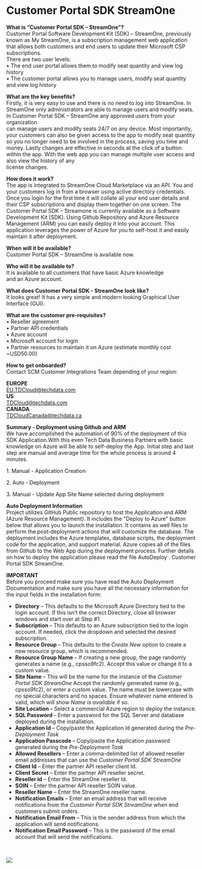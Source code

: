 # Customer Portal SDK StreamOne
<p><strong>What is &ldquo;Customer Portal SDK &ndash; StreamOne&rdquo;?</strong><br /> Customer Portal Software Development Kit (SDK) &ndash; StreamOne, previously known as My StreamOne, is a subscription management web application that allows both customers and end users to update their Microsoft CSP subscriptions.<br />There are two user levels:<br />&bull; The end user portal allows them to modify seat quantity and view log history<br />&bull; The customer portal allows you to manage users, modify seat quantity and view log history</p>
<p><strong>What are the key benefits?</strong><br />Firstly, it is very easy to use and there is no need to log into StreamOne. In StreamOne only administrators are able to manage users and modify seats. In Customer Portal SDK &ndash; StreamOne any approved users from your organization<br />can manage users and modify seats 24/7 on any device. Most importantly, your customers can also be given access to the app to modify seat quantity so you no longer need to be involved in the process, saving you time and money. Lastly changes are effective in seconds at the click of a button within the app. With the web app you can manage multiple user access and also view the history of any<br />license changes.</p>
<p><strong>How does it work?</strong><br />The app is integrated to StreamOne Cloud Marketplace via an API. You and your customers log in from a browser using active directory credentials. Once you login for the first time it will collate all your end user details and their CSP subscriptions and display them together on one screen. The Customer Portal SDK &ndash; Streamone is currently available as a Software Development Kit (SDK). Using Github Repository and Azure Resource Management (ARM) you can easily deploy it into your account. This application leverages the power of Azure for you to self-host it and easily maintain it after deployment.</p>
<p><strong>When will it be available?</strong><br />Customer Portal SDK &ndash; StreamOne is available now.</p>
<p><strong>Who will it be available to?</strong><br />It is available to all customers that have basic Azure knowledge<br />and an Azure account.</p>
<p><strong>What does Customer Portal SDK - StreamOne look like?</strong><br />It looks great! It has a very simple and modern looking Graphical User Interface (GUI).</p>
<p><strong>What are the customer pre-requisites?</strong><br />&bull; Reseller agreement<br />&bull; Partner API credentials<br />&bull; Azure account<br />&bull; Microsoft account for login<br />&bull; Partner resources to maintain it on Azure (estimate monthly cost ~USD50.00)</p>
<p><strong>How to get onboarded?</strong><br /> Contact SCM Customer Integrations Team depending of your region:</p>
<p><strong>EUROPE</strong><br /> <a href="mailto:EU.TDCloud@techdata.com">EU.TDCloud@techdata.com</a><br /> <strong>US</strong><br /> <a href="mailto:TDCloud@techdata.com">TDCloud@techdata.com</a><br /> <strong>CANADA</strong><br /> <a href="mailto:TDCloudCanada@techdata.ca">TDCloudCanada@techdata.ca</a></p>
<p><strong>Summary - Deployment using Github and ARM</strong><br /> We have accomplished the automation of 90% of the deployment of this SDK Application.With this even Tech Data Business Partners with basic knowledge on Azure will be able to self-deploy the App. Initial step and last step are manual and average time for the whole process is around 4 minutes.</p>
<p>1. Manual - Application Creation</p>
<p>2. Auto - Deployment</p>
<p>3. Manual - Update App Site Name selected during deployment</p>
<p><strong>Auto Deployment Information</strong><br /> Project utilizes GitHub Public repository to host the Application and ARM (Azure Resource Management).&nbsp;It includes the "Deploy to Azure" button below that allows you to launch the installation. It contains as well files to perform the post-deployment actions that will customize the database. The deployment includes the Azure templates, database scripts, the deployment code for the application, and support material. Azure copies all of the files from Github to the Web App during the deployment process. Further details on how to deploy the application please read the file AutoDeploy . Customer Portal SDK StreamOne.</p>
<p><strong>IMPORTANT</strong><br /> Before you proceed make sure you have read the Auto Deployment Documentation and make sure you have all the necessary information for the input fields in the installation form:</p>
<ul>
<li><strong>Directory</strong> &ndash; This defaults to the Microsoft Azure Directory tied to the login account. If this isn&rsquo;t the correct Directory, close all browser windows and start over at Step #1.&nbsp;</li>
<li><strong>Subscription </strong>&ndash; This defaults to an Azure subscription tied to the login account. If needed, click the dropdown and selected the desired subscription.</li>
<li><strong>Resource Group </strong>&ndash; This defaults to the <em>Create New</em> option to create a new resource group, which is recommended.</li>
<li><strong>Resource Group Name</strong> &ndash; If creating a new group, the page randomly generates a name (e.g., cpsso9fc2). Accept this value or change it to a custom value.&nbsp;</li>
<li><strong>Site Name</strong> &ndash; This will be the name for the instance of the <em>Customer Portal SDK StreamOne</em> Accept the randomly generated name (e.g., cpsso9fc2), or enter a custom value. The name must be lowercase with no special characters and no spaces. Ensure whatever name entered is valid, which will show <em>Name is available</em> if so.</li>
<li><strong>Site Location </strong>&ndash; Select a commercial Azure region to deploy the instance.</li>
<li><strong>SQL Password </strong>&ndash; Enter a password for the SQL Server and database deployed during the installation.</li>
<li><strong>Application Id </strong>&ndash; Copy/paste the Application Id generated during the <em>Pre-Deployment Task</em></li>
<li><strong>Application Passcode </strong>&ndash; Copy/paste the Application password generated during the <em>Pre-Deployment Task</em></li>
<li><strong>Allowed Resellers </strong>&ndash; Enter a comma-delimited list of allowed reseller email addresses that can use the <em>Customer Portal SDK StreamOne </em></li>
<li><strong>Client Id</strong> &ndash; Enter the partner API reseller client Id.</li>
<li><strong>Client Secret</strong> &ndash; Enter the partner API reseller secret.</li>
<li><strong>Reseller id</strong> &ndash; Enter the StreamOne reseller Id.</li>
<li><strong>SOIN</strong> &ndash; Enter the partner API reseller SOIN value.</li>
<li><strong>Reseller Name</strong> &ndash; Enter the StreamOne reseller name.</li>
<li><strong>Notification Emails</strong> &ndash; Enter an email address that will receive notifications from the <em>Customer Portal SDK StreamOne </em>when end customers submit orders.</li>
<li><strong>Notification Email From</strong> &ndash; This is the sender address from which the application will send notifications.</li>
<li><strong>Notification Email Password</strong> &ndash; This is the password of the email account that will send the notifications.</li>
</ul>
<p>&nbsp;</p>
<a href="https://azuredeploy.net/" target="_blank">
    <img src="http://azuredeploy.net/deploybutton.png"/>
</a>


